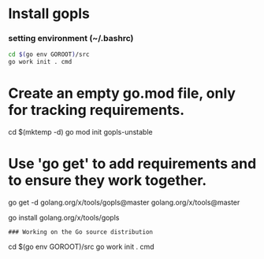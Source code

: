 # Install gopls

### setting environment (~/.bashrc)
```bash
cd $(go env GOROOT)/src
go work init . cmd
```
# Create an empty go.mod file, only for tracking requirements.
cd $(mktemp -d)
go mod init gopls-unstable

# Use 'go get' to add requirements and to ensure they work together.
go get -d golang.org/x/tools/gopls@master golang.org/x/tools@master

go install golang.org/x/tools/gopls
```
### Working on the Go source distribution
```
cd $(go env GOROOT)/src
go work init . cmd
```
